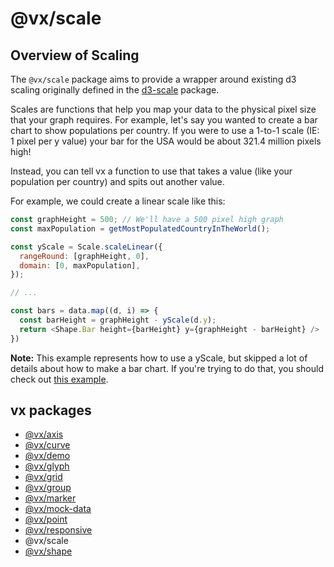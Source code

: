 # @vx/scale

## Overview of Scaling
The `@vx/scale` package aims to provide a wrapper around existing d3 scaling originally defined in the [d3-scale](https://github.com/d3/d3-scale) package.

Scales are functions that help you map your data to the physical pixel size that your graph requires. For example, let's say you wanted to create a bar chart to show populations per country. If you were to use a 1-to-1 scale (IE: 1 pixel per y value) your bar for the USA would be about 321.4 million pixels high!

Instead, you can tell vx a function to use that takes a value (like your population per country) and spits out another value.

For example, we could create a linear scale like this:

``` javascript
const graphHeight = 500; // We'll have a 500 pixel high graph
const maxPopulation = getMostPopulatedCountryInTheWorld();

const yScale = Scale.scaleLinear({
  rangeRound: [graphHeight, 0],
  domain: [0, maxPopulation],
});

// ...

const bars = data.map((d, i) => {
  const barHeight = graphHeight - yScale(d.y);
  return <Shape.Bar height={barHeight} y={graphHeight - barHeight} />
})
```

**Note:** This example represents how to use a yScale, but skipped a lot of details about how to make a bar chart. If you're trying to do that, you should check out [this example](https://github.com/hshoff/vx/blob/master/packages/vx-demo/components/charts/SimpleBar.js).

## vx packages

- [@vx/axis](https://github.com/hshoff/vx/tree/master/packages/vx-axis)
- [@vx/curve](https://github.com/hshoff/vx/tree/master/packages/vx-curve)
- [@vx/demo](https://github.com/hshoff/vx/tree/master/packages/vx-demo)
- [@vx/glyph](https://github.com/hshoff/vx/tree/master/packages/vx-glyph)
- [@vx/grid](https://github.com/hshoff/vx/tree/master/packages/vx-grid)
- [@vx/group](https://github.com/hshoff/vx/tree/master/packages/vx-group)
- [@vx/marker](https://github.com/hshoff/vx/tree/master/packages/vx-marker)
- [@vx/mock-data](https://github.com/hshoff/vx/tree/master/packages/vx-mock-data)
- [@vx/point](https://github.com/hshoff/vx/tree/master/packages/vx-point)
- [@vx/responsive](https://github.com/hshoff/vx/tree/master/packages/vx-responsive)
- @vx/scale
- [@vx/shape](https://github.com/hshoff/vx/tree/master/packages/vx-shape)
